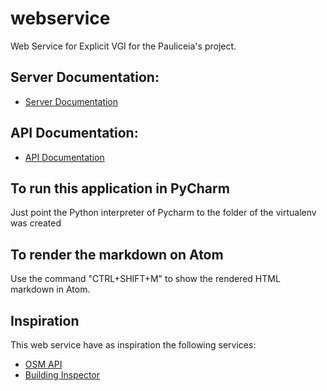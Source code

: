 # webservice

Web Service for Explicit VGI for the Pauliceia's project.


## Server Documentation:

- [Server Documentation](doc/server/README.md)


## API Documentation:

- [API Documentation](doc/api/README.md)


## To run this application in PyCharm

Just point the Python interpreter of Pycharm to the folder of the virtualenv was created


## To render the markdown on Atom

Use the command "CTRL+SHIFT+M" to show the rendered HTML markdown in Atom.


## Inspiration

This web service have as inspiration the following services:

- [OSM API](http://wiki.openstreetmap.org/wiki/API_v0.6)
- [Building Inspector](https://buildinginspector.nypl.org/data)
